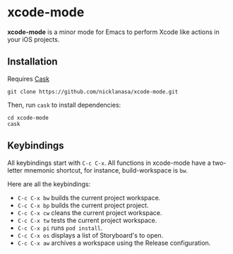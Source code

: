 # xcode-mode

**xcode-mode** is a minor mode for Emacs to perform Xcode like actions in your iOS projects.

## Installation

Requires [Cask](https://github.com/cask/cask)

```
git clone https://github.com/nicklanasa/xcode-mode.git
```

Then, run `cask` to install dependencies:

```
cd xcode-mode
cask
```

## Keybindings

All keybindings start with `C-c C-x`. All functions in xcode-mode have a two-letter mnemonic shortcut, for instance, build-workspace is `bw`.

Here are all the keybindings:

* `C-c C-x bw` builds the current project workspace.
* `C-c C-x bp` builds the current project project.
* `C-c C-x cw` cleans the current project workspace.
* `C-c C-x tw` tests the current project workspace.
* `C-c C-x pi` runs `pod install`.
* `C-c C-x os` displays a list of Storyboard's to open.
* `C-c C-x aw` archives a workspace using the Release configuration.

